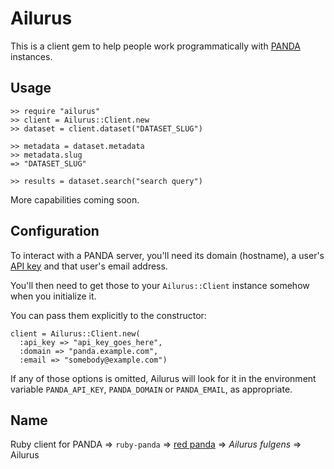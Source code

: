 # Ailurus #

This is a client gem to help people work programmatically with
[PANDA](http://pandaproject.net/) instances.

## Usage ##

    >> require "ailurus"
    >> client = Ailurus::Client.new
    >> dataset = client.dataset("DATASET_SLUG")

    >> metadata = dataset.metadata
    >> metadata.slug
    => "DATASET_SLUG"

    >> results = dataset.search("search query")

More capabilities coming soon.

## Configuration ##

To interact with a PANDA server, you'll need its domain (hostname), a user's
[API key](http://panda.readthedocs.org/en/1.1.1/api_keys.html) and that user's
email address.

You'll then need to get those to your `Ailurus::Client` instance somehow when
you initialize it.

You can pass them explicitly to the constructor:

    client = Ailurus::Client.new(
      :api_key => "api_key_goes_here",
      :domain => "panda.example.com",
      :email => "somebody@example.com")

If any of those options is omitted, Ailurus will look for it in the environment
variable `PANDA_API_KEY`, `PANDA_DOMAIN` or `PANDA_EMAIL`, as appropriate.

## Name ##

Ruby client for PANDA => `ruby-panda` =>
[red panda](http://en.wikipedia.org/wiki/Red_panda) => _Ailurus fulgens_ =>
Ailurus
